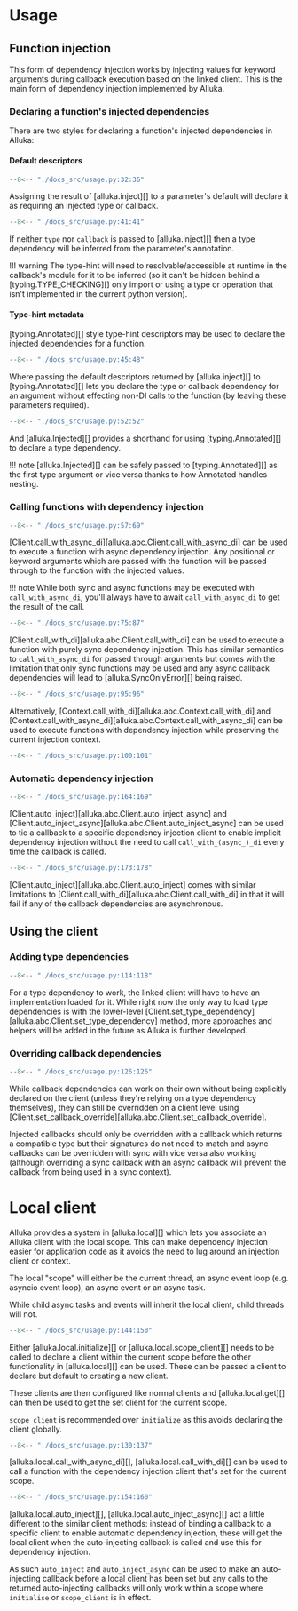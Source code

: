 # Usage

## Function injection

This form of dependency injection works by injecting values for keyword arguments during callback
execution based on the linked client. This is the main form of dependency injection implemented by
Alluka.

### Declaring a function's injected dependencies

There are two styles for declaring a function's injected dependencies in Alluka:

#### Default descriptors

```py
--8<-- "./docs_src/usage.py:32:36"
```

Assigning the result of [alluka.inject][] to a parameter's default will declare it as requiring an
injected type or callback.

```py
--8<-- "./docs_src/usage.py:41:41"

```

If neither `type` nor `callback` is passed to [alluka.inject][] then a type dependency will be
inferred from the parameter's annotation.

!!! warning
    The type-hint will need to resolvable/accessible at runtime in the callback's module for it to
    be inferred (so it can't be hidden behind a [typing.TYPE_CHECKING][] only import or using a
    type or operation that isn't implemented in the current python version).

#### Type-hint metadata

[typing.Annotated][] style type-hint descriptors may be used to declare the injected dependencies
for a function.

```py
--8<-- "./docs_src/usage.py:45:48"
```

Where passing the default descriptors returned by [alluka.inject][] to [typing.Annotated][] lets
you declare the type or callback dependency for an argument without effecting non-DI calls to the
function (by leaving these parameters required).

```py
--8<-- "./docs_src/usage.py:52:52"

```

And [alluka.Injected][] provides a shorthand for using [typing.Annotated][] to declare a type
dependency.

!!! note
    [alluka.Injected][] can be safely passed to [typing.Annotated][] as the first type argument or
    vice versa thanks to how Annotated handles nesting.

### Calling functions with dependency injection

```py
--8<-- "./docs_src/usage.py:57:69"

```

[Client.call_with_async_di][alluka.abc.Client.call_with_async_di] can be used to execute a
function with async dependency injection. Any positional or keyword arguments which are passed
with the function will be passed through to the function with the injected values.

!!! note
    While both sync and async functions may be executed with `call_with_async_di`, you'll always have to
    await `call_with_async_di` to get the result of the call.

```py
--8<-- "./docs_src/usage.py:75:87"
```

[Client.call_with_di][alluka.abc.Client.call_with_di] can be used to execute a function with
purely sync dependency injection. This has similar semantics to
`call_with_async_di` for passed through arguments but comes with the limitation that only sync
functions may be used and any async callback dependencies will lead to [alluka.SyncOnlyError][]
being raised.

```py
--8<-- "./docs_src/usage.py:95:96"
```

Alternatively, [Context.call_with_di][alluka.abc.Context.call_with_di] and
[Context.call_with_async_di][alluka.abc.Context.call_with_async_di] can be used to execute functions
with dependency injection while preserving the current injection context.

```py
--8<-- "./docs_src/usage.py:100:101"
```

<!-- TODO: revisit behaviour for when an async function with no async deps is passed to call_with_di--->

### Automatic dependency injection

```py
--8<-- "./docs_src/usage.py:164:169"
```

[Client.auto_inject][alluka.abc.Client.auto_inject_async] and
[Client.auto_inject_async][alluka.abc.Client.auto_inject_async] can be used to tie a callback to
a specific dependency injection client to enable implicit dependency injection without the need
to call `call_with_(async_)_di` every time the callback is called.

```py
--8<-- "./docs_src/usage.py:173:178"
```

[Client.auto_inject][alluka.abc.Client.auto_inject] comes with similar limitations to
[Client.call_with_di][alluka.abc.Client.call_with_di] in that it will fail if any of the callback
dependencies are asynchronous.

## Using the client

<!-- TODO: add note about call chaining -->

### Adding type dependencies

```py
--8<-- "./docs_src/usage.py:114:118"
```

For a type dependency to work, the linked client will have to have an implementation loaded for it.
While right now the only way to load type dependencies is with the lower-level
[Client.set_type_dependency][alluka.abc.Client.set_type_dependency] method, more approaches and
helpers will be added in the future as Alluka is further developed.


### Overriding callback dependencies

```py
--8<-- "./docs_src/usage.py:126:126"
```

While callback dependencies can work on their own without being explicitly declared on the client
(unless they're relying on a type dependency themselves), they can still be overridden on a client
level using [Client.set_callback_override][alluka.abc.Client.set_callback_override].

Injected callbacks should only be overridden with a callback which returns a compatible type but
their signatures do not need to match and async callbacks can be overridden
with sync with vice versa also working (although overriding a sync callback with an async callback
will prevent the callback from being used in a sync context).

# Local client

Alluka provides a system in [alluka.local][] which lets you associate an Alluka client with the local
scope. This can make dependency injection easier for application code as it avoids the need to
lug around an injection client or context.

The local "scope" will either be the current thread, an async event loop (e.g. asyncio event loop),
an async event or an async task.

While child async tasks and events will inherit the local client, child threads will not.

```py
--8<-- "./docs_src/usage.py:144:150"
```

Either [alluka.local.initialize][] or [alluka.local.scope_client][] needs to be called to
declare a client within the current scope before the other functionality in [alluka.local][]
can be used. These can be passed a client to declare but default to creating a new client.

These clients are then configured like normal clients and [alluka.local.get][] can then be
used to get the set client for the current scope.

`scope_client` is recommended over `initialize` as this avoids declaring the client globally.

```py
--8<-- "./docs_src/usage.py:130:137"
```

[alluka.local.call_with_async_di][], [alluka.local.call_with_di][] can be used to call a
function with the dependency injection client that's set for the current scope.

```py
--8<-- "./docs_src/usage.py:154:160"
```

[alluka.local.auto_inject][], [alluka.local.auto_inject_async][] act a little different to
the similar client methods: instead of binding a callback to a specific client to
enable automatic dependency injection, these will get the local client when the
auto-injecting callback is called and use this for dependency injection.

As such `auto_inject` and `auto_inject_async` can be used to make an auto-injecting callback
before a local client has been set but any calls to the returned auto-injecting callbacks
will only work within a scope where `initialise` or `scope_client` is in effect.
